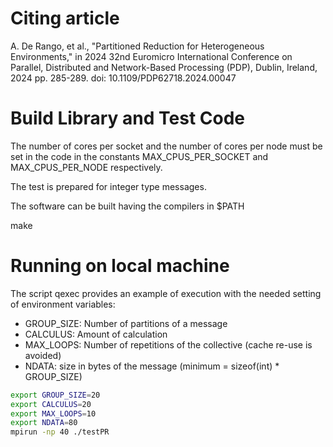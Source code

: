 # Citing article

A. De Rango, et al., "Partitioned Reduction for Heterogeneous Environments," in 2024 32nd Euromicro International Conference on Parallel, Distributed and Network-Based Processing (PDP), Dublin, Ireland, 2024 pp. 285-289.
doi: 10.1109/PDP62718.2024.00047

# Build Library and Test Code

The number of cores per socket and the number of cores per node must be set in the code in the constants MAX_CPUS_PER_SOCKET and MAX_CPUS_PER_NODE respectively.

The test is prepared for integer type messages.
 
The software can be built having the compilers in $PATH

make

# Running on local machine

The script qexec provides an example of execution with the needed setting of environment variables:

- GROUP_SIZE: Number of partitions of a message 
- CALCULUS: Amount of calculation
- MAX_LOOPS: Number of repetitions of the collective (cache re-use is avoided)
- NDATA: size in bytes of the message (minimum = sizeof(int) * GROUP_SIZE)

```bash
export GROUP_SIZE=20
export CALCULUS=20
export MAX_LOOPS=10
export NDATA=80
mpirun -np 40 ./testPR
```
